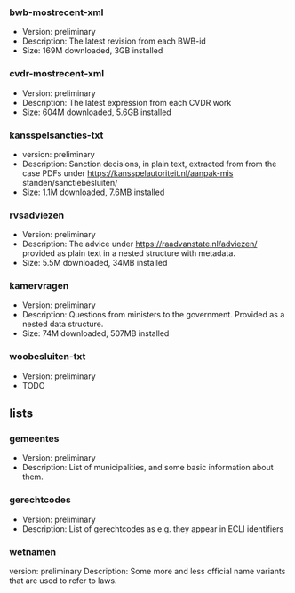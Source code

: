
### bwb-mostrecent-xml
* Version:      preliminary
* Description:  The latest revision from each BWB-id
* Size:         169M downloaded, 3GB installed

### cvdr-mostrecent-xml
* Version:      preliminary
* Description:  The latest expression from each CVDR work
* Size:         604M downloaded, 5.6GB installed


### kansspelsancties-txt
* version:      preliminary
* Description:  Sanction decisions, in plain text, extracted from from the case PDFs under https://kansspelautoriteit.nl/aanpak-mis
standen/sanctiebesluiten/
* Size:         1.1M downloaded, 7.6MB installed

### rvsadviezen
* Version:      preliminary
* Description:  The advice under https://raadvanstate.nl/adviezen/ provided as plain text in a nested structure with metadata.
* Size:         5.5M downloaded, 34MB installed

### kamervragen
* Version:      preliminary
* Description:  Questions from ministers to the government. Provided as a nested data structure.
* Size:         74M downloaded, 507MB installed

### woobesluiten-txt
* Version:      preliminary
* TODO


## lists

### gemeentes
* Version:      preliminary
* Description:  List of municipalities, and some basic information about them.

### gerechtcodes
* Version:      preliminary
* Description:  List of gerechtcodes as e.g. they appear in ECLI identifiers

### wetnamen
version:      preliminary
Description:  Some more and less official name variants that are used to refer to laws.

